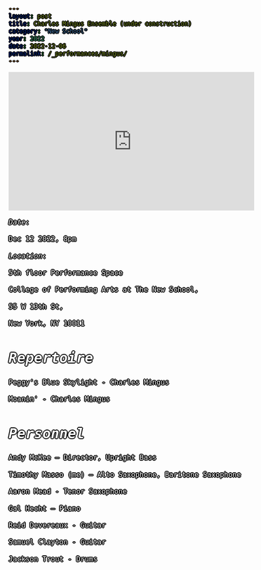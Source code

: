 ```yaml
---
layout: post
title: Charles Mingus Ensemble (under construction)
category: "New School"
year: 2022
date: 2022-12-06
permalink: /_performances/mingus/
---
```


<style>

body {
  color: white;
  font-family: monospace;
  font-size: 16px;
  line-height: 1.4;
  margin: 0;
  min-height: 100%;
  overflow-wrap: break-word;
  text-shadow: 
    0 0 0 black,
    1px 0 0 black,
    -1px 0 0 black,
    0 1px 0 black,
    0 -1px 0 black,
    1px 1px 0 black,
    -1px -1px 0 black,
    1px -1px 0 black,
    -1px 1px 0 black,
    2px 0 0 black,
    -2px 0 0 black,
    0 2px 0 black,
    0 -2px 0 black;
}

body {
  background-image: url('/assets/5thfloor.webp');
  background-size: cover;
  background-position: center;
  background-attachment: fixed;
}

a {
  color: white;
}

</style>

<iframe width="560" height="315" src="https://www.youtube.com/embed/MhJe7zcYz50?si=J4tgcA0HxtmkWQEZ&amp;start=391" title="YouTube video player" frameborder="0" allow="accelerometer; autoplay; clipboard-write; encrypted-media; gyroscope; picture-in-picture; web-share" referrerpolicy="strict-origin-when-cross-origin" allowfullscreen></iframe>


*Date*: 

Dec 12 2022, 8pm

*Location*: 

5th floor Performance Space

College of Performing Arts at The New School, 

55 W 13th St, 

New York, NY 10011

# *Repertoire*

Peggy's Blue Skylight - Charles Mingus

Moanin' - Charles Mingus



# *Personnel*

Andy McKee – Director, Upright Bass

Timothy Masso (me) – Alto Saxophone, Baritone Saxophone

Aaron Mead - Tenor Saxophone

Gal Hecht – Piano  

Reid Devereaux - Guitar

Samuel Clayton - Guitar

Jackson Trout - Drums

